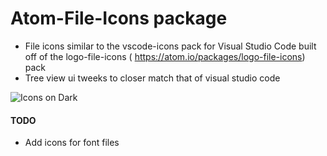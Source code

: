 # Atom-File-Icons package

- File icons similar to the vscode-icons pack for Visual Studio Code built off of the logo-file-icons ( https://atom.io/packages/logo-file-icons) pack
- Tree view ui tweeks to closer match that of visual studio code

![Icons on Dark](https://raw.githubusercontent.com/donovanhiland/atom-file-icons/master/icons-on-dark.png)

#### TODO
- Add icons for font files
